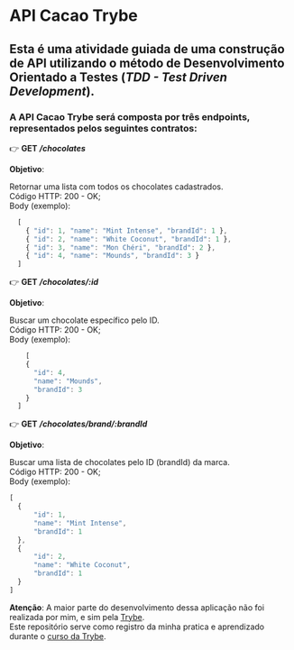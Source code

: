 # API Cacao Trybe  

## Esta é uma atividade guiada de uma construção de API utilizando o método de Desenvolvimento Orientado a Testes (***TDD - Test Driven Development***).

### A API **Cacao Trybe** será composta por três endpoints, representados pelos seguintes contratos:  
👉 **GET** ***/chocolates***  

**Objetivo**:  

Retornar uma lista com todos os chocolates cadastrados.  
Código HTTP: 200 - OK;  
Body (exemplo):    
```javascript 
  [
    { "id": 1, "name": "Mint Intense", "brandId": 1 },
    { "id": 2, "name": "White Coconut", "brandId": 1 },
    { "id": 3, "name": "Mon Chéri", "brandId": 2 },
    { "id": 4, "name": "Mounds", "brandId": 3 }
  ]
```  
👉 **GET** ***/chocolates/:id***

**Objetivo**:  

Buscar um chocolate específico pelo ID.  
Código HTTP: 200 - OK;  
Body (exemplo):

```javascript 
    [
    {
      "id": 4,
      "name": "Mounds",
      "brandId": 3
    }
  ]
```  
  
👉 **GET** ***/chocolates/brand/:brandId***

**Objetivo**:

Buscar uma lista de chocolates pelo ID (brandId) da marca.  
Código HTTP: 200 - OK;  
Body (exemplo):

```javascript 
[
  {
      "id": 1,
      "name": "Mint Intense",
      "brandId": 1
  },
  {
      "id": 2,
      "name": "White Coconut",
      "brandId": 1
  }
]
```
**Atenção**:
A maior parte do desenvolvimento dessa aplicação não foi realizada por mim, e sim pela [Trybe](https://github.com/betrybe).  
Este repositório serve como registro da minha pratica e aprendizado durante o [curso da Trybe](https://betrybe.com/).

